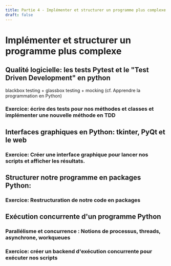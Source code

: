 ```yaml
---
title: Partie 4 - Implémenter et structurer un programme plus complexe
draft: false
---
```


# Implémenter et structurer un programme plus complexe

## Qualité logicielle: les tests Pytest et le "Test Driven Development" en python

blackbox testing + glassbox testing + mocking (cf. Apprendre la programmation en Python)

### Exercice: écrire des tests pour nos méthodes et classes et implémenter une nouvelle méthode en TDD

## Interfaces graphiques en Python: tkinter, PyQt et le web
### Exercice: Créer une interface graphique pour lancer nos scripts et afficher les résultats.

## Structurer notre programme en packages Python:
### Exercice: Restructuration de notre code en packages

## Exécution concurrente d'un programme Python
### Parallélisme et concurrence : Notions de processus, threads, asynchrone, workqueues
### Exercice: créer un backend d'exécution concurrente pour exécuter nos scripts